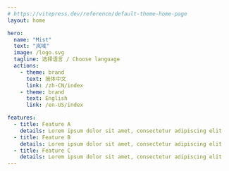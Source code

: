 ```yaml
---
# https://vitepress.dev/reference/default-theme-home-page
layout: home

hero:
  name: "Mist"
  text: "岚域"
  image: /logo.svg
  tagline: 选择语言 / Choose language
  actions:
    - theme: brand
      text: 简体中文
      link: /zh-CN/index
    - theme: brand
      text: English
      link: /en-US/index

features:
  - title: Feature A
    details: Lorem ipsum dolor sit amet, consectetur adipiscing elit
  - title: Feature B
    details: Lorem ipsum dolor sit amet, consectetur adipiscing elit
  - title: Feature C
    details: Lorem ipsum dolor sit amet, consectetur adipiscing elit
---
```


